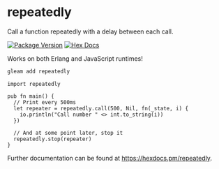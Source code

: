# repeatedly

Call a function repeatedly with a delay between each call.

[![Package Version](https://img.shields.io/hexpm/v/repeatedly)](https://hex.pm/packages/repeatedly)
[![Hex Docs](https://img.shields.io/badge/hex-docs-ffaff3)](https://hexdocs.pm/repeatedly/)

Works on both Erlang and JavaScript runtimes!

```sh
gleam add repeatedly
```
```gleam
import repeatedly

pub fn main() {
  // Print every 500ms
  let repeater = repeatedly.call(500, Nil, fn(_state, i) {
    io.println("Call number " <> int.to_string(i))
  })

  // And at some point later, stop it
  repeatedly.stop(repeater)
}
```

Further documentation can be found at <https://hexdocs.pm/repeatedly>.

